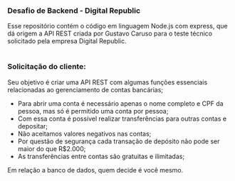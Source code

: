 ### Desafio de Backend - Digital Republic

Esse repositório contém o código em linguagem Node.js com express, que dá origem a API REST criada por Gustavo Caruso para o teste técnico solicitado pela empresa Digital Republic.

#

### Solicitação do cliente:

Seu objetivo é criar uma API REST com algumas funções essenciais relacionadas ao gerenciamento de contas bancárias;

  - Para abrir uma conta é necessário apenas o nome completo e CPF da pessoa, mas só é permitido uma conta por pessoa;
  - Com essa conta é possível realizar transferências para outras contas e depositar;
  - Não aceitamos valores negativos nas contas;
  - Por questão de segurança cada transação de depósito não pode ser maior do que R$2.000;
  - As transferências entre contas são gratuitas e ilimitadas;

Em relação a banco de dados, quem decide é você mesmo.


